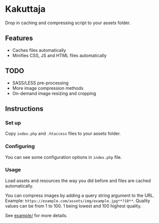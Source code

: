 # Kakuttaja

Drop in caching and compressing script to your assets folder.

## Features

- Caches files automatically
- Minifies CSS, JS and HTML files automatically

## TODO

- SASS/LESS pre-processing
- More image compression methods
- On-demand image resizing and cropping

## Instructions

### Set up

Copy `index.php` and `.htaccess` files to your assets folder.

### Configuring

You can see some configuration options in `index.php` file.

### Usage

Load assets and resources the way you did before and files are cached automatically.

You can compress images by adding a query string argument to the URL. Example: `https://example.com/assets/img/example.jpg**?10**`. Quality values can be from 1 to 100. 1 being lowest and 100 highest quality.

See [example/](example/) for more details.
